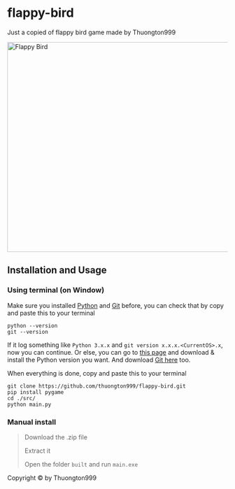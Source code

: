 # flappy-bird
Just a copied of flappy bird game made by Thuongton999

<img align="center" alt="Flappy Bird" width="640" height="480" src="assets/gameplay.gif">

## Installation and Usage

### Using terminal (on Window)
Make sure you installed [Python](https://python.org) and [Git](https://git-scm.com/) before, you can check that by copy and paste this to your terminal
```
python --version
git --version
```
If it log something like `Python 3.x.x` and `git version x.x.x.<CurrentOS>.x`, now you can continue.
Or else, you can go to [this page](https://www.python.org/downloads/) and download & install the Python version you want.
And download [Git here](https://git-scm.com/downloads) too.

When everything is done, copy and paste this to your terminal
```
git clone https://github.com/thuongton999/flappy-bird.git
pip install pygame
cd ./src/
python main.py
```

### Manual install
> Download the .zip file
> 
> Extract it
> 
> Open the folder `built` and run `main.exe`

Copyright © by Thuongton999
